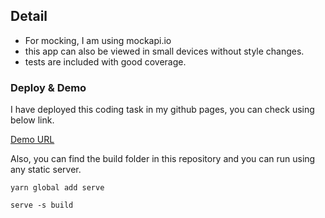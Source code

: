 
## Detail

- For mocking, I am using mockapi.io
- this app can also be viewed in small devices without style changes.
- tests are included with good coverage.

### Deploy & Demo
I have deployed this coding task in my github pages, you can check using below link.

[Demo URL](https://jobemichael.github.io/)

Also, you can find the build folder in this repository and you can run using any static server.

```
yarn global add serve

serve -s build

```

